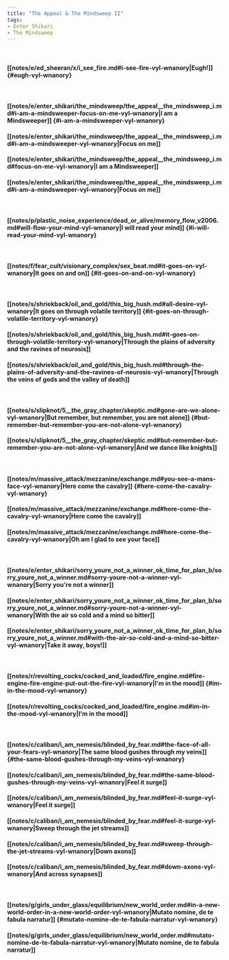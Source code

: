 ```yaml
---
title: "The Appeal & The Mindsweep II"
tags:
- Enter Shikari
- The Mindsweep
---
```

&nbsp;
#### [[notes/e/ed_sheeran/x/i_see_fire.md#i-see-fire-vyl-wnanory|Eugh!]] {#eugh-vyl-wnanory}
&nbsp;
#### [[notes/e/enter_shikari/the_mindsweep/the_appeal__the_mindsweep_i.md#i-am-a-mindsweeper-focus-on-me-vyl-wnanory|I am a Mindsweeper]] {#i-am-a-mindsweeper-vyl-wnanory}
#### [[notes/e/enter_shikari/the_mindsweep/the_appeal__the_mindsweep_i.md#i-am-a-mindsweeper-vyl-wnanory|Focus on me]]
#### [[notes/e/enter_shikari/the_mindsweep/the_appeal__the_mindsweep_i.md#focus-on-me-vyl-wnanory|I am a Mindsweeper]]
#### [[notes/e/enter_shikari/the_mindsweep/the_appeal__the_mindsweep_i.md#i-am-a-mindsweeper-vyl-wnanory|Focus on me]]
&nbsp;
#### [[notes/p/plastic_noise_experience/dead_or_alive/memory_flow_v2006.md#will-flow-your-mind-vyl-wnanory|I will read your mind]] {#i-will-read-your-mind-vyl-wnanory}
&nbsp;
#### [[notes/f/fear_cult/visionary_complex/sex_beat.md#it-goes-on-vyl-wnanory|It goes on and on]] {#it-goes-on-and-on-vyl-wnanory}
&nbsp;
#### [[notes/s/shriekback/oil_and_gold/this_big_hush.md#all-desire-vyl-wnanory|It goes on through volatile territory]] {#it-goes-on-through-volatile-territory-vyl-wnanory}
#### [[notes/s/shriekback/oil_and_gold/this_big_hush.md#it-goes-on-through-volatile-territory-vyl-wnanory|Through the plains of adversity and the ravines of neurosis]]
#### [[notes/s/shriekback/oil_and_gold/this_big_hush.md#through-the-plains-of-adversity-and-the-ravines-of-neurosis-vyl-wnanory|Through the veins of gods and the valley of death]]
&nbsp;
#### [[notes/s/slipknot/5__the_gray_chapter/skeptic.md#gone-are-we-alone-vyl-wnanory|But remember, but remember, you are not alone]] {#but-remember-but-remember-you-are-not-alone-vyl-wnanory}
#### [[notes/s/slipknot/5__the_gray_chapter/skeptic.md#but-remember-but-remember-you-are-not-alone-vyl-wnanory|And we dance like knights]]
&nbsp;
#### [[notes/m/massive_attack/mezzanine/exchange.md#you-see-a-mans-face-vyl-wnanory|Here come the cavalry]] {#here-come-the-cavalry-vyl-wnanory}
#### [[notes/m/massive_attack/mezzanine/exchange.md#here-come-the-cavalry-vyl-wnanory|Here come the cavalry]]
#### [[notes/m/massive_attack/mezzanine/exchange.md#here-come-the-cavalry-vyl-wnanory|Oh am I glad to see your face]]
&nbsp;
#### [[notes/e/enter_shikari/sorry_youre_not_a_winner_ok_time_for_plan_b/sorry_youre_not_a_winner.md#sorry-youre-not-a-winner-vyl-wnanory|Sorry you're not a winner]]
#### [[notes/e/enter_shikari/sorry_youre_not_a_winner_ok_time_for_plan_b/sorry_youre_not_a_winner.md#sorry-youre-not-a-winner-vyl-wnanory|With the air so cold and a mind so bitter]]
#### [[notes/e/enter_shikari/sorry_youre_not_a_winner_ok_time_for_plan_b/sorry_youre_not_a_winner.md#with-the-air-so-cold-and-a-mind-so-bitter-vyl-wnanory|Take it away, boys!]]
&nbsp;
#### [[notes/r/revolting_cocks/cocked_and_loaded/fire_engine.md#fire-engine-fire-engine-put-out-the-fire-vyl-wnanory|I'm in the mood]] {#im-in-the-mood-vyl-wnanory}
#### [[notes/r/revolting_cocks/cocked_and_loaded/fire_engine.md#im-in-the-mood-vyl-wnanory|I'm in the mood]]
&nbsp;
#### [[notes/c/caliban/i_am_nemesis/blinded_by_fear.md#the-face-of-all-your-fears-vyl-wnanory|The same blood gushes through my veins]] {#the-same-blood-gushes-through-my-veins-vyl-wnanory}
#### [[notes/c/caliban/i_am_nemesis/blinded_by_fear.md#the-same-blood-gushes-through-my-veins-vyl-wnanory|Feel it surge]]
#### [[notes/c/caliban/i_am_nemesis/blinded_by_fear.md#feel-it-surge-vyl-wnanory|Feel it surge]]
#### [[notes/c/caliban/i_am_nemesis/blinded_by_fear.md#feel-it-surge-vyl-wnanory|Sweep through the jet streams]]
#### [[notes/c/caliban/i_am_nemesis/blinded_by_fear.md#sweep-through-the-jet-streams-vyl-wnanory|Down axons]]
#### [[notes/c/caliban/i_am_nemesis/blinded_by_fear.md#down-axons-vyl-wnanory|And across synapses]]
&nbsp;
#### [[notes/g/girls_under_glass/equilibrium/new_world_order.md#in-a-new-world-order-in-a-new-world-order-vyl-wnanory|Mutato nomine, de te fabula narratur]] {#mutato-nomine-de-te-fabula-narratur-vyl-wnanory}
#### [[notes/g/girls_under_glass/equilibrium/new_world_order.md#mutato-nomine-de-te-fabula-narratur-vyl-wnanory|Mutato nomine, de te fabula narratur]]
